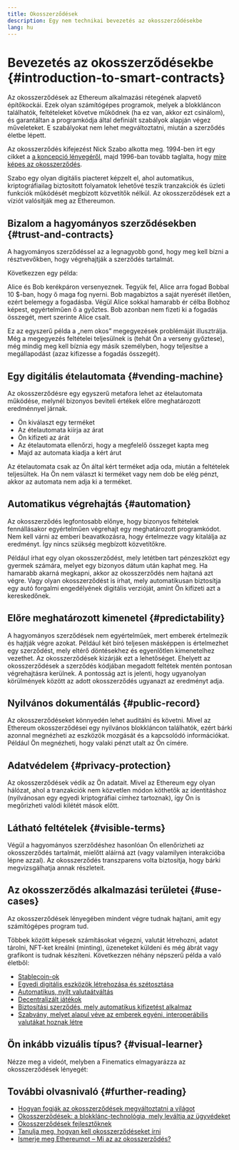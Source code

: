 ```yaml
---
title: Okosszerződések
description: Egy nem technikai bevezetés az okosszerződésekbe
lang: hu
---
```


# Bevezetés az okosszerződésekbe {#introduction-to-smart-contracts}

Az okosszerződések az Ethereum alkalmazási rétegének alapvető építőkockái. Ezek olyan számítógépes programok, melyek a blokkláncon találhatók, feltételeket követve működnek (ha ez van, akkor ezt csinálom), és garantáltan a programkódja által definiált szabályok alapján végez műveleteket. E szabályokat nem lehet megváltoztatni, miután a szerződés életbe lépett.

Az okosszerződés kifejezést Nick Szabo alkotta meg. 1994-ben írt egy cikket a [a koncepció lényegéről](https://www.fon.hum.uva.nl/rob/Courses/InformationInSpeech/CDROM/Literature/LOTwinterschool2006/szabo.best.vwh.net/smart.contracts.html), majd 1996-ban tovább taglalta, hogy [mire képes az okosszerződés](https://www.fon.hum.uva.nl/rob/Courses/InformationInSpeech/CDROM/Literature/LOTwinterschool2006/szabo.best.vwh.net/smart_contracts_2.html).

Szabo egy olyan digitális piacteret képzelt el, ahol automatikus, kriptográfiailag biztosított folyamatok lehetővé teszik tranzakciók és üzleti funkciók működését megbízott közvetítők nélkül. Az okosszerződések ezt a víziót valósítják meg az Ethereumon.

## Bizalom a hagyományos szerződésekben {#trust-and-contracts}

A hagyományos szerződéssel az a legnagyobb gond, hogy meg kell bízni a résztvevőkben, hogy végrehajtják a szerződés tartalmát.

Következzen egy példa:

Alice és Bob kerékpáron versenyeznek. Tegyük fel, Alice arra fogad Bobbal 10 $-ban, hogy ő maga fog nyerni. Bob magabiztos a saját nyerését illetően, ezért belemegy a fogadásba. Végül Alice sokkal hamarabb ér célba Bobhoz képest, egyértelműen ő a győztes. Bob azonban nem fizeti ki a fogadás összegét, mert szerinte Alice csalt.

Ez az egyszerű példa a „nem okos” megegyezések problémáját illusztrálja. Még a megegyezés feltételei teljesülnek is (tehát Ön a verseny győztese), még mindig meg kell bíznia egy másik személyben, hogy teljesítse a megállapodást (azaz kifizesse a fogadás összegét).

## Egy digitális ételautomata {#vending-machine}

Az okosszerződésre egy egyszerű metafora lehet az ételautomata működése, melynél bizonyos beviteli értékek előre meghatározott eredménnyel járnak.

- Ön kiválaszt egy terméket
- Az ételautomata kiírja az árat
- Ön kifizeti az árát
- Az ételautomata ellenőrzi, hogy a megfelelő összeget kapta meg
- Majd az automata kiadja a kért árut

Az ételautomata csak az Ön által kért terméket adja oda, miután a feltételek teljesültek. Ha Ön nem választ ki terméket vagy nem dob be elég pénzt, akkor az automata nem adja ki a terméket.

## Automatikus végrehajtás {#automation}

Az okosszerződés legfontosabb előnye, hogy bizonyos feltételek fennállásakor egyértelműen végrehajt egy meghatározott programkódot. Nem kell várni az emberi beavatkozásra, hogy értelmezze vagy kitalálja az eredményt. Így nincs szükség megbízott közvetítőkre.

Például írhat egy olyan okosszerződést, mely letétben tart pénzeszközt egy gyermek számára, melyet egy bizonyos dátum után kaphat meg. Ha hamarabb akarná megkapni, akkor az okosszerződés nem hajtaná azt végre. Vagy olyan okosszerződést is írhat, mely automatikusan biztosítja egy autó forgalmi engedélyének digitális verzióját, amint Ön kifizeti azt a kereskedőnek.

## Előre meghatározott kimenetel {#predictability}

A hagyományos szerződések nem egyértelműek, mert emberek értelmezik és hajtják végre azokat. Például két bíró teljesen másképpen is értelmezhet egy szerződést, mely eltérő döntésekhez és egyenlőtlen kimenetelhez vezethet. Az okosszerződések kizárják ezt a lehetőséget. Ehelyett az okosszerződések a szerződés kódjában megadott feltétek mentén pontosan végrehajtásra kerülnek. A pontosság azt is jelenti, hogy ugyanolyan körülmények között az adott okosszerződés ugyanazt az eredményt adja.

## Nyilvános dokumentálás {#public-record}

Az okosszerződéseket könnyedén lehet auditálni és követni. Mivel az Ethereum okosszerződései egy nyilvános blokkláncon találhatók, ezért bárki azonnal megnézheti az eszközök mozgását és a kapcsolódó információkat. Például Ön megnézheti, hogy valaki pénzt utalt az Ön címére.

## Adatvédelem {#privacy-protection}

Az okosszerződések védik az Ön adatait. Mivel az Ethereum egy olyan hálózat, ahol a tranzakciók nem közvetlen módon köthetők az identitáshoz (nyilvánosan egy egyedi kriptográfiai címhez tartoznak), így Ön is megőrizheti valódi kilétét mások előtt.

## Látható feltételek {#visible-terms}

Végül a hagyományos szerződéshez hasonlóan Ön ellenőrizheti az okosszerződés tartalmát, mielőtt aláírná azt (vagy valamilyen interakcióba lépne azzal). Az okosszerződés transzparens volta biztosítja, hogy bárki megvizsgálhatja annak részleteit.

## Az okosszerződés alkalmazási területei {#use-cases}

Az okosszerződések lényegében mindent végre tudnak hajtani, amit egy számítógépes program tud.

Többek között képesek számításokat végezni, valutát létrehozni, adatot tárolni, NFT-ket kreálni (minting), üzeneteket küldeni és még ábrát vagy grafikont is tudnak készíteni. Következzen néhány népszerű példa a való életből:

- [Stablecoin-ok](/stablecoins/)
- [Egyedi digitális eszközök létrehozása és szétosztása](/nft/)
- [Automatikus, nyílt valutaátváltás](/get-eth/#dex)
- [Decentralizált játékok](/dapps/?category=gaming)
- [Biztosítási szerződés, mely automatikus kifizetést alkalmaz](https://etherisc.com/)
- [Szabvány, melyet alapul véve az emberek egyéni, interoperábilis valutákat hoznak létre](/developers/docs/standards/tokens/)

## Ön inkább vizuális típus? {#visual-learner}

Nézze meg a videót, melyben a Finematics elmagyarázza az okosszerződések lényegét:

<YouTube id="pWGLtjG-F5c" />

## További olvasnivaló {#further-reading}

- [Hogyan fogják az okosszerződések megváltoztatni a világot](https://www.youtube.com/watch?v=pA6CGuXEKtQ)
- [Okosszerződések: a blokklánc-technológia, mely leváltja az ügyvédeket](https://blockgeeks.com/guides/smart-contracts/)
- [Okosszerződések fejlesztőknek](/developers/docs/smart-contracts/)
- [Tanulja meg, hogyan kell okosszerződéseket írni](/developers/learning-tools/)
- [Ismerje meg Ethereumot – Mi az az okosszerződés?](https://github.com/ethereumbook/ethereumbook/blob/develop/07smart-contracts-solidity.asciidoc#what-is-a-smart-contract)
